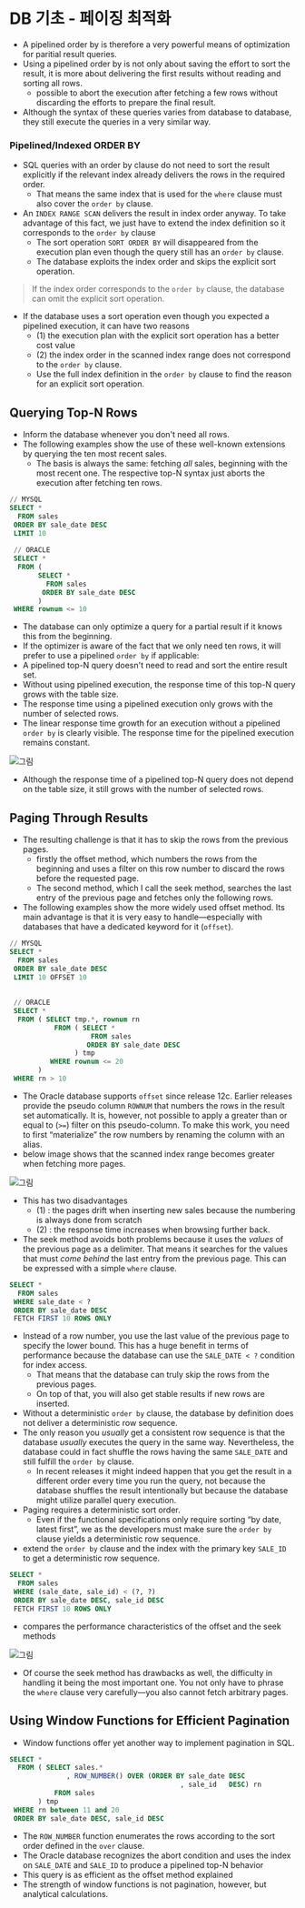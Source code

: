 # DB 기초 - 페이징 최적화

* A pipelined order by is therefore a very powerful means of optimization for paritial result queries.
* Using a pipelined order by is not only about saving the effort to sort the result, it is more about delivering the first results without reading and sorting all rows. 
  * possible to abort the execution after fetching a few rows without discarding the efforts to prepare the final result.
* Although the syntax of these queries varies from database to database, they still execute the queries in a very similar way. 

### Pipelined/Indexed ORDER BY

* SQL queries with an order by clause do not need to sort the result explicitly if the relevant index already delivers the rows in the required order.
  * That means the same index that is used for the `where` clause must also cover the `order by` clause.
* An `INDEX RANGE SCAN` delivers the result in index order anyway. To take advantage of this fact, we just have to extend the index definition so it corresponds to the `order by` clause
  * The sort operation `SORT ORDER BY` will disappeared from the execution plan even though the query still has an `order by` clause. 
  * The database exploits the index order and skips the explicit sort operation.

> If the index order corresponds to the `order by` clause, the database can omit the explicit sort operation.

* If the database uses a sort operation even though you expected a pipelined execution, it can have two reasons
  * (1) the execution plan with the explicit sort operation has a better cost value
  * (2) the index order in the scanned index range does not correspond to the `order by` clause.
  * Use the full index definition in the `order by` clause to find the reason for an explicit sort operation.

## Querying Top-N Rows

* Inform the database whenever you don't need all rows.
* The following examples show the use of these well-known extensions by querying the ten most recent sales. 
  * The basis is always the same: fetching *all* sales, beginning with the most recent one. The respective top-N syntax just aborts the execution after fetching ten rows.

``` sql
// MYSQL
SELECT *
  FROM sales
 ORDER BY sale_date DESC
 LIMIT 10
 
 // ORACLE
 SELECT *
  FROM (
       SELECT *
         FROM sales
        ORDER BY sale_date DESC
       )
 WHERE rownum <= 10
```

* The database can only optimize a query for a partial result if it knows this from the beginning.
* If the optimizer is aware of the fact that we only need ten rows, it will prefer to use a pipelined `order by` if applicable:
* A pipelined top-N query doesn't need to read and sort the entire result set.
* Without using pipelined execution, the response time of this top-N query grows with the table size.
* The response time using a pipelined execution only grows with the number of selected rows.
* The linear response time growth for an execution without a pipelined `order by` is clearly visible. The response time for the pipelined execution remains constant.

![그림](https://use-the-index-luke.com/static/fig07_01_scalability_top_n.en.56HHwZVH.png)

* Although the response time of a pipelined top-N query does not depend on the table size, it still grows with the number of selected rows. 

## Paging Through Results

* The resulting challenge is that it has to skip the rows from the previous pages.
  * firstly the offset method, which numbers the rows from the beginning and uses a filter on this row number to discard the rows before the requested page. 
  * The second method, which I call the seek method, searches the last entry of the previous page and fetches only the following rows.
* The following examples show the more widely used offset method. Its main advantage is that it is very easy to handle—especially with databases that have a dedicated keyword for it (`offset`).

``` sql
// MYSQL
SELECT *
  FROM sales
 ORDER BY sale_date DESC
 LIMIT 10 OFFSET 10
 
 
 // ORACLE
 SELECT *
  FROM ( SELECT tmp.*, rownum rn
           FROM ( SELECT *
                    FROM sales
                   ORDER BY sale_date DESC
                ) tmp
          WHERE rownum <= 20
       )
 WHERE rn > 10
```

* The Oracle database supports `offset` since release 12c. Earlier releases provide the pseudo column `ROWNUM` that numbers the rows in the result set automatically. It is, however, not possible to apply a greater than or equal to (`>=`) filter on this pseudo-column. To make this work, you need to first “materialize” the row numbers by renaming the column with an alias.
* below image shows that the scanned index range becomes greater when fetching more pages.

![그림](https://use-the-index-luke.com/static/fig07_02_topn_paging.en.R96GPtBJ.png)

* This has two disadvantages
  * (1) : the pages drift when inserting new sales because the numbering is always done from scratch
  * (2) : the response time increases when browsing further back.
* The seek method avoids both problems because it uses the *values* of the previous page as a delimiter. That means it searches for the values that must *come behind* the last entry from the previous page. This can be expressed with a simple `where` clause. 

``` sql
SELECT *
  FROM sales
 WHERE sale_date < ?
 ORDER BY sale_date DESC
 FETCH FIRST 10 ROWS ONLY
```

* Instead of a row number, you use the last value of the previous page to specify the lower bound. This has a huge benefit in terms of performance because the database can use the `SALE_DATE < ?` condition for index access. 
  * That means that the database can truly skip the rows from the previous pages.
  * On top of that, you will also get stable results if new rows are inserted.
* Without a deterministic `order by` clause, the database by definition does not deliver a deterministic row sequence. 
* The only reason you *usually* get a consistent row sequence is that the database *usually* executes the query in the same way. Nevertheless, the database could in fact shuffle the rows having the same `SALE_DATE` and still fulfill the `order by` clause.
  * In recent releases it might indeed happen that you get the result in a different order every time you run the query, not because the database shuffles the result intentionally but because the database might utilize parallel query execution.
* Paging requires a deterministic sort order.
  * Even if the functional specifications only require sorting “by date, latest first”, we as the developers must make sure the `order by` clause yields a deterministic row sequence.
* extend the `order by` clause and the index with the primary key `SALE_ID` to get a deterministic row sequence. 

``` sql
SELECT *
  FROM sales
 WHERE (sale_date, sale_id) < (?, ?)
 ORDER BY sale_date DESC, sale_id DESC
 FETCH FIRST 10 ROWS ONLY
```

* compares the performance characteristics of the offset and the seek methods

![그림](https://use-the-index-luke.com/static/fig07_04_paging_scalability.en.Owe6Uvmd.png)

* Of course the seek method has drawbacks as well, the difficulty in handling it being the most important one. You not only have to phrase the `where` clause very carefully—you also cannot fetch arbitrary pages. 

## Using Window Functions for Efficient Pagination

* Window functions offer yet another way to implement pagination in SQL. 

``` sql
SELECT *
  FROM ( SELECT sales.*
              , ROW_NUMBER() OVER (ORDER BY sale_date DESC
                                          , sale_id   DESC) rn
           FROM sales
       ) tmp
 WHERE rn between 11 and 20
 ORDER BY sale_date DESC, sale_id DESC
```

* The `ROW_NUMBER` function enumerates the rows according to the sort order defined in the `over` clause.
* The Oracle database recognizes the abort condition and uses the index on `SALE_DATE` and `SALE_ID` to produce a pipelined top-N behavior
* This query is as efficient as the offset method explained 
* The strength of window functions is not pagination, however, but analytical calculations.